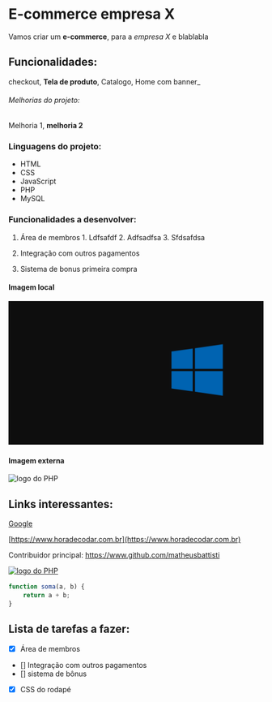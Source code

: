 # E-commerce empresa X

Vamos criar um **e-commerce**, para a *empresa X* e blablabla

## Funcionalidades:

checkout, **Tela de produto**, Catalogo, Home com banner_

###### Melhorias do projeto:

Melhoria 1, **melhoria 2**


### Linguagens do projeto:

* HTML
* CSS
* JavaScript
* PHP
* MySQL

### Funcionalidades a desenvolver:

1. Área de membros
                     1. Ldfsafdf
                     2. Adfsadfsa
                     3. Sfdsafdsa

2. Integração com outros pagamentos
3. Sistema de bonus primeira compra


#### Imagem local

![logo do python](img/WW.png)


#### Imagem externa

![logo do PHP](https://pt.wikipedia.org/wiki/SVG#/media/Ficheiro:Bitmap_VS_SVG.svg)


## Links interessantes:
[Google](https://www.google.com)

[https://www.horadecodar.com.br](https://www.horadecodar.com.br)

Contribuidor principal: https://www.github.com/matheusbattisti


[![logo do PHP](https://pt.wikipedia.org/wiki/SVG#/media/Ficheiro:Bitmap_VS_SVG.svg)](https://pt.wikipedia.org/wiki/SVG#/media/Ficheiro:Bitmap_VS_SVG.svg)


```javascript
function soma(a, b) {
    return a + b;
}
```

## Lista de tarefas a fazer:

- [x] Área de membros
- [] Integração com outros pagamentos
- [] sistema de bônus
- [x] CSS do rodapé